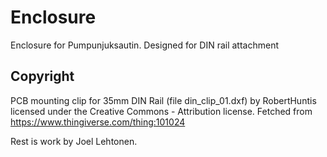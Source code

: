 # Enclosure

Enclosure for Pumpunjuksautin. Designed for DIN rail attachment

## Copyright

PCB mounting clip for 35mm DIN Rail (file din_clip_01.dxf) by
RobertHuntis licensed under the Creative Commons - Attribution
license. Fetched from https://www.thingiverse.com/thing:101024

Rest is work by Joel Lehtonen.
